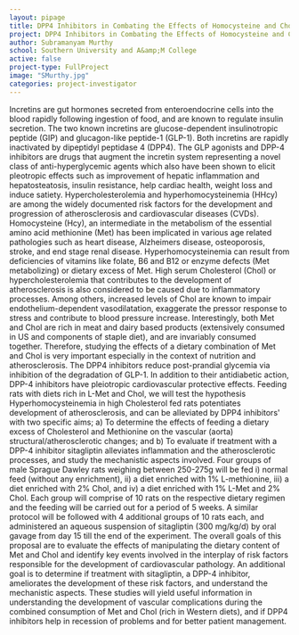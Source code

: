 ```yaml
---
layout: pipage
title: DPP4 Inhibitors in Combating the Effects of Homocysteine and Cholesterol
project: DPP4 Inhibitors in Combating the Effects of Homocysteine and Cholesterol
author: Subramanyam Murthy
school: Southern University and A&amp;M College
active: false
project-type: FullProject
image: "SMurthy.jpg"
categories: project-investigator
---
```


<p>Incretins are gut hormones secreted from enteroendocrine cells into the blood rapidly following ingestion of food, and are known to regulate insulin secretion. The two known incretins are glucose-dependent insulinotropic peptide (GIP) and glucagon-like peptide-1 (GLP-1). Both incretins are rapidly inactivated by dipeptidyl peptidase 4 (DPP4). The GLP agonists and DPP-4 inhibitors are drugs that augment the incretin system representing a novel class of anti-hyperglycemic agents which also have been shown to elicit pleotropic effects such as improvement of hepatic inflammation and hepatosteatosis, insulin resistance, help cardiac health, weight loss and induce satiety. Hypercholesterolemia and hyperhomocysteinemia (HHcy) are among the widely documented risk factors for the development and progression of atherosclerosis and cardiovascular diseases (CVDs). Homocysteine (Hcy), an intermediate in the metabolism of the essential amino acid methionine (Met) has been implicated in various age related pathologies such as heart disease, Alzheimers disease, osteoporosis, stroke, and end stage renal disease. Hyperhomocysteinemia can result from deficiencies of vitamins like folate, B6 and B12 or enzyme defects (Met metabolizing) or dietary excess of Met. High serum Cholesterol (Chol) or hypercholesterolemia that contributes to the development of atherosclerosis is also considered to be caused due to inflammatory processes. Among others, increased levels of Chol are known to impair endothelium-dependent vasodilatation, exaggerate the pressor response to stress and contribute to blood pressure increase. Interestingly, both Met and Chol are rich in meat and dairy based products (extensively consumed in US and components of staple diet), and are invariably consumed together. Therefore, studying the effects of a dietary combination of Met and Chol is very important especially in the context of nutrition and atherosclerosis. The DPP4 inhibitors reduce post-prandial glycemia via inhibition of the degradation of GLP-1. In addition to their antidiabetic action, DPP-4 inhibitors have pleiotropic cardiovascular protective effects. Feeding rats with diets rich in L-Met and Chol, we will test the hypothesis Hyperhomocysteinemia in high Cholesterol fed rats potentiates development of atherosclerosis, and can be alleviated by DPP4 inhibitors' with two specific aims; a) To determine the effects of feeding a dietary excess of Cholesterol and Methionine on the vascular (aorta) structural/atherosclerotic changes; and b) To evaluate if treatment with a DPP-4 inhibitor sitagliptin alleviates inflammation and the atherosclerotic processes, and study the mechanistic aspects involved. Four groups of male Sprague Dawley rats weighing between 250-275g will be fed i) normal feed (without any enrichment), ii) a diet enriched with 1% L-methionine, iii) a diet enriched with 2% Chol, and iv) a diet enriched with 1% L-Met and 2% Chol. Each group will comprise of 10 rats on the respective dietary regimen and the feeding will be carried out for a period of 5 weeks. A similar protocol will be followed with 4 additional groups of 10 rats each, and administered an aqueous suspension of sitagliptin (300 mg/kg/d) by oral gavage from day 15 till the end of the experiment. The overall goals of this proposal are to evaluate the effects of manipulating the dietary content of Met and Chol and identify key events involved in the interplay of risk factors responsible for the development of cardiovascular pathology. An additional goal is to determine if treatment with sitagliptin, a DPP-4 inhibitor, ameliorates the development of these risk factors, and understand the mechanistic aspects. These studies will yield useful information in understanding the development of vascular complications during the combined consumption of Met and Chol (rich in Western diets), and if DPP4 inhibitors help in recession of problems and for better patient management.</p>
